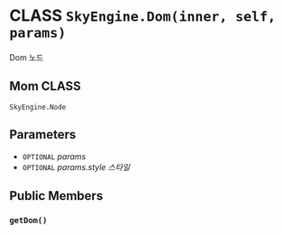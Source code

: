 # CLASS `SkyEngine.Dom(inner, self, params)`
Dom 노드

## Mom CLASS
`SkyEngine.Node`

## Parameters
* `OPTIONAL` *params*
* `OPTIONAL` *params.style	스타일*

## Public Members

### `getDom()`
